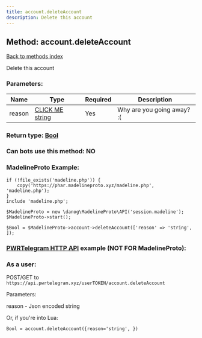 ```yaml
---
title: account.deleteAccount
description: Delete this account
---
```

## Method: account.deleteAccount  
[Back to methods index](index.md)


Delete this account

### Parameters:

| Name     |    Type       | Required | Description |
|----------|---------------|----------|-------------|
|reason|[CLICK ME string](../types/string.md) | Yes|Why are you going away? :(|


### Return type: [Bool](../types/Bool.md)

### Can bots use this method: **NO**


### MadelineProto Example:


```
if (!file_exists('madeline.php')) {
    copy('https://phar.madelineproto.xyz/madeline.php', 'madeline.php');
}
include 'madeline.php';

$MadelineProto = new \danog\MadelineProto\API('session.madeline');
$MadelineProto->start();

$Bool = $MadelineProto->account->deleteAccount(['reason' => 'string', ]);
```

### [PWRTelegram HTTP API](https://pwrtelegram.xyz) example (NOT FOR MadelineProto):



### As a user:

POST/GET to `https://api.pwrtelegram.xyz/userTOKEN/account.deleteAccount`

Parameters:

reason - Json encoded string




Or, if you're into Lua:

```
Bool = account.deleteAccount({reason='string', })
```

